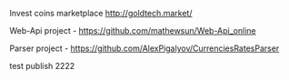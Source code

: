 Invest coins marketplace http://goldtech.market/

Web-Api project - https://github.com/mathewsun/Web-Api_online

Parser project - https://github.com/AlexPigalyov/CurrenciesRatesParser

test publish 2222
